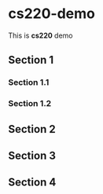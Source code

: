 # cs220-demo

This is **cs220** demo

## Section 1

### Section 1.1

### Section 1.2

## Section 2

## Section 3

## Section 4
